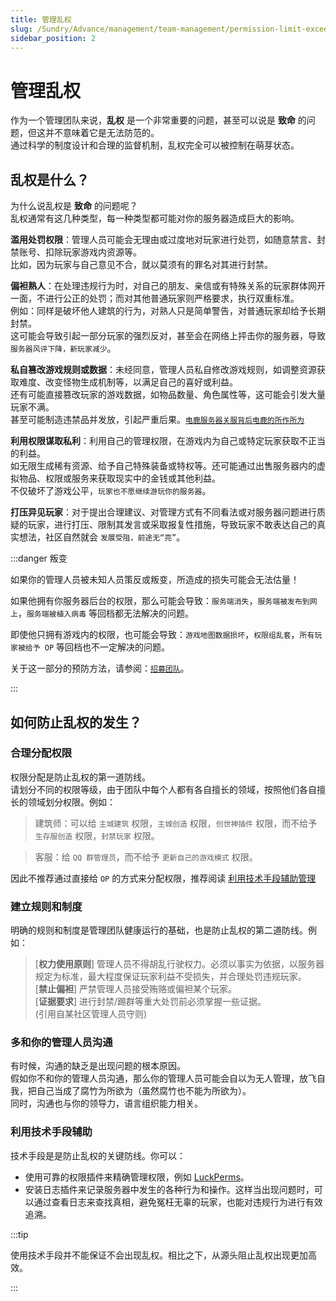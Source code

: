 ```yaml
---
title: 管理乱权
slug: /Sundry/Advance/management/team-management/permission-limit-exceeded
sidebar_position: 2
---
```


# 管理乱权

作为一个管理团队来说，**乱权** 是一个非常重要的问题，甚至可以说是 **致命** 的问题，但这并不意味着它是无法防范的。  
通过科学的制度设计和合理的监督机制，乱权完全可以被控制在萌芽状态。

## 乱权是什么？

为什么说乱权是 **致命** 的问题呢？  
乱权通常有这几种类型，每一种类型都可能对你的服务器造成巨大的影响。

**滥用处罚权限**：管理人员可能会无理由或过度地对玩家进行处罚，如随意禁言、封禁账号、扣除玩家游戏内资源等。  
比如，因为玩家与自己意见不合，就以莫须有的罪名对其进行封禁。

**偏袒熟人**：在处理违规行为时，对自己的朋友、亲信或有特殊关系的玩家群体网开一面，不进行公正的处罚；而对其他普通玩家则严格要求，执行双重标准。  
例如：同样是破坏他人建筑的行为，对熟人只是简单警告，对普通玩家却给予长期封禁。  
这可能会导致引起一部分玩家的强烈反对，甚至会在网络上抨击你的服务器，导致 `服务器风评下降，新玩家减少`。

**私自篡改游戏规则或数据**：未经同意，管理人员私自修改游戏规则，如调整资源获取难度、改变怪物生成机制等，以满足自己的喜好或利益。  
还有可能直接篡改玩家的游戏数据，如物品数量、角色属性等，这可能会引发大量玩家不满。  
甚至可能制造违禁品并发放，引起严重后果。[`电鹿服务器关服背后电鹿的所作所为`](https://www.bilibili.com/opus/683051932340715540)

**利用权限谋取私利**：利用自己的管理权限，在游戏内为自己或特定玩家获取不正当的利益。  
如无限生成稀有资源、给予自己特殊装备或特权等。还可能通过出售服务器内的虚拟物品、权限或服务来获取现实中的金钱或其他利益。  
不仅破坏了游戏公平，`玩家也不愿继续游玩你的服务器`。

**打压异见玩家**：对于提出合理建议、对管理方式有不同看法或对服务器问题进行质疑的玩家，进行打压、限制其发言或采取报复性措施，导致玩家不敢表达自己的真实想法，社区自然就会 `发展受阻，前途无“亮”`。

:::danger 叛变

如果你的管理人员被未知人员策反或叛变，所造成的损失可能会无法估量！

如果他拥有你服务器后台的权限，那么可能会导致：`服务端消失`，`服务端被发布到网上`，`服务端被植入病毒` 等回档都无法解决的问题。

即使他只拥有游戏内的权限，也可能会导致：`游戏地图数据损坏`，`权限组乱套`，`所有玩家被给予 OP` 等回档也不一定解决的问题。

关于这一部分的预防方法，请参阅：[`招募团队`](team-recruiting.md)。

:::

## 如何防止乱权的发生？

### 合理分配权限

权限分配是防止乱权的第一道防线。  
请划分不同的权限等级，由于团队中每个人都有各自擅长的领域，按照他们各自擅长的领域划分权限。例如：

> 建筑师：可以给 `主城建筑` 权限，`主城创造` 权限，`创世神插件` 权限，而不给予 `生存服创造` 权限，`封禁玩家` 权限。

> 客服：给 `QQ 群管理员`，而不给予 `更新自己的游戏模式` 权限。

因此不推荐通过直接给 `OP` 的方式来分配权限，推荐阅读 [利用技术手段辅助管理](#利用技术手段辅助)

### 建立规则和制度

明确的规则和制度是管理团队健康运行的基础，也是防止乱权的第二道防线。例如：

> \[**权力使用原则**] 管理人员不得胡乱行驶权力。必须以事实为依据，以服务器规定为标准，最大程度保证玩家利益不受损失，并合理处罚违规玩家。  
> \[**禁止偏袒**] 严禁管理人员接受贿赂或偏袒某个玩家。  
> \[**证据要求**] 进行封禁/踢群等重大处罚前必须掌握一些证据。  
> (引用自某社区管理人员守则)

### 多和你的管理人员沟通

有时候，沟通的缺乏是出现问题的根本原因。  
假如你不和你的管理人员沟通，那么你的管理人员可能会自以为无人管理，放飞自我，把自己当成了腐竹为所欲为（虽然腐竹也不能为所欲为）。  
同时，沟通也与你的领导力，语言组织能力相关。

### 利用技术手段辅助

技术手段是是防止乱权的关键防线。你可以：  
* 使用可靠的权限插件来精确管理权限，例如 [LuckPerms](https://nitwikit.8aka.org/Java/permission)。  
* 安装日志插件来记录服务器中发生的各种行为和操作。这样当出现问题时，可以通过查看日志来查找真相，避免冤枉无辜的玩家，也能对违规行为进行有效追溯。

:::tip

使用技术手段并不能保证不会出现乱权。相比之下，从源头阻止乱权出现更加高效。

:::
